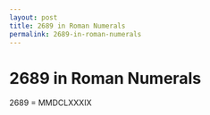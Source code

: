 ```yaml
---
layout: post
title: 2689 in Roman Numerals
permalink: 2689-in-roman-numerals
---
```


# 2689 in Roman Numerals

2689 = MMDCLXXXIX
